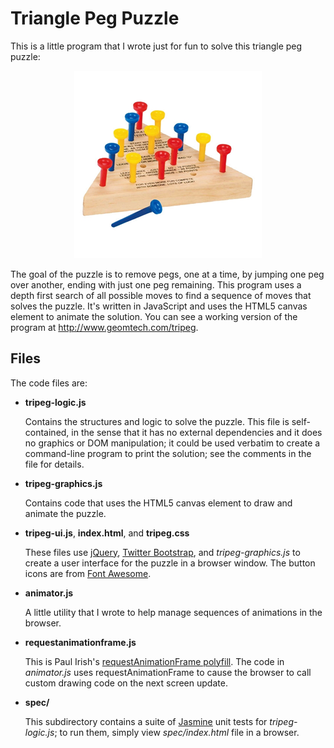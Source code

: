 Triangle Peg Puzzle
===================

This is a little program that I wrote just for fun to solve this triangle peg puzzle:

<p align="center">
  <img src="./puzzle.jpg?raw=true"/>
</p>

The goal of the puzzle is to remove pegs, one at a time, by jumping
one peg over another, ending with just one peg remaining.  This
program uses a depth first search of all possible moves to find a
sequence of moves that solves the puzzle.  It's written in JavaScript
and uses the HTML5 canvas element to animate the solution.  You can
see a working version of the program at http://www.geomtech.com/tripeg.

Files
-----

The code files are:

* **tripeg-logic.js**

  Contains the structures and logic to solve the puzzle.  This file is self-contained,
  in the sense that it has no external dependencies and it does no graphics or DOM manipulation;
  it could be used verbatim to create a command-line program to print the solution; see
  the comments in the file for details.
  
* **tripeg-graphics.js**

  Contains code that uses the HTML5 canvas element to draw and animate the puzzle.
  
* **tripeg-ui.js**, **index.html**, and **tripeg.css**

  These files use [jQuery](http://jquery.com), [Twitter Bootstrap](http://getbootstrap.com),
  and *tripeg-graphics.js* to create a user
  interface for the puzzle in a browser window.  The button icons are from
  [Font Awesome](http://fontawesome.io/).

* **animator.js**

  A little utility that I wrote to help manage sequences of animations in the browser.
  
* **requestanimationframe.js**

  This is Paul Irish's [requestAnimationFrame polyfill](http://www.paulirish.com/2011/requestanimationframe-for-smart-animating).
  The code in *animator.js* uses requestAnimationFrame to cause the
  browser to call custom drawing code on the next screen update.

* **spec/**

  This subdirectory contains a suite of [Jasmine](http://pivotal.github.io/jasmine/)
  unit tests for *tripeg-logic.js*; to run them, simply view *spec/index.html* file
  in a browser.
